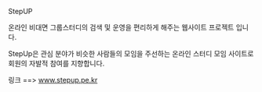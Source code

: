 StepUP

온라인 비대면 그룹스터디의 검색 및 운영을 편리하게 해주는 웹사이트 프로젝트 입니다.

StepUp은 관심 분야가 비슷한 사람들의 모임을 주선하는 온라인 스터디 모임 사이트로 회원의 자발적 참여를 지향합니다.


링크 ==> www.stepup.pe.kr
